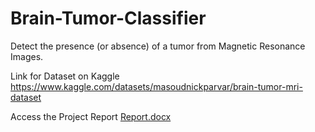 # Brain-Tumor-Classifier
Detect the presence (or absence)  of a tumor from Magnetic Resonance Images.

Link for Dataset on Kaggle
https://www.kaggle.com/datasets/masoudnickparvar/brain-tumor-mri-dataset

Access the Project Report 
[Report.docx](https://github.com/thebugged/brain-tumor-classifier/files/13064589/Report.docx)
